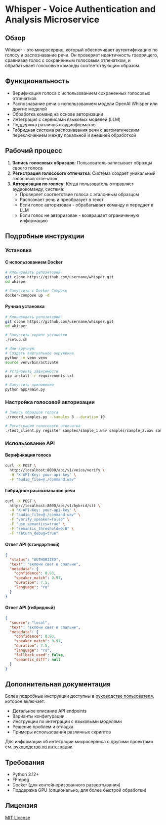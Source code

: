 # Whisper - Voice Authentication and Analysis Microservice

## Обзор
Whisper - это микросервис, который обеспечивает аутентификацию по голосу и распознавание речи. Он проверяет идентичность говорящего, сравнивая голос с сохраненным голосовым отпечатком, и обрабатывает голосовые команды соответствующим образом.

## Функциональность
- Верификация голоса с использованием сохраненных голосовых отпечатков
- Распознавание речи с использованием модели OpenAI Whisper или других моделей
- Обработка команд на основе авторизации
- Интеграция с сервисами языковых моделей (LLM)
- Поддержка различных аудиоформатов
- Гибридная система распознавания речи с автоматическим переключением между локальной и внешней обработкой

## Рабочий процесс
1. **Запись голосовых образцов**: Пользователь записывает образцы своего голоса
2. **Регистрация голосового отпечатка**: Система создает уникальный голосовой отпечаток
3. **Авторизация по голосу**: Когда пользователь отправляет аудиокоманду, система:
   - Проверяет соответствие голоса с эталонным образцом
   - Распознает речь и преобразует в текст
   - Если голос авторизован - обрабатывает команду и передает в LLM
   - Если голос не авторизован - возвращает ограниченную информацию

## Подробные инструкции

### Установка

#### С использованием Docker
```bash
# Клонировать репозиторий
git clone https://github.com/username/whisper.git
cd whisper

# Запустить с Docker Compose
docker-compose up -d
```

#### Ручная установка
```bash
# Клонировать репозиторий
git clone https://github.com/username/whisper.git
cd whisper

# Запустить скрипт установки
./setup.sh

# Или вручную:
# Создать виртуальное окружение
python -m venv venv
source venv/bin/activate

# Установить зависимости
pip install -r requirements.txt

# Запустить приложение
python app/main.py
```

### Настройка голосовой авторизации

```bash
# Запись образцов голоса
./record_samples.py --samples 3 --duration 10

# Регистрация голосового отпечатка
./test_client.py register samples/sample_1.wav samples/sample_2.wav samples/sample_3.wav
```

### Использование API

#### Верификация голоса
```bash
curl -X POST \
  http://localhost:8000/api/v1/voice/verify \
  -H "X-API-Key: your-api-key" \
  -F "audio_file=@./command.wav"
```

#### Гибридное распознавание речи
```bash
curl -X POST \
  http://localhost:8000/api/v1/hybrid/stt \
  -H "X-API-Key: your-api-key" \
  -F "audio_file=@./command.wav" \
  -F "verify_speaker=false" \
  -F "use_semantics=true" \
  -F "semantic_threshold=0.8" \
  -F "return_debug=true"
```

#### Ответ API (стандартный)
```json
{
  "status": "AUTHORIZED",
  "text": "включи свет в спальне",
  "metadata": {
    "confidence": 0.93,
    "speaker_match": 0.97,
    "duration": 7.5,
    "language": "ru"
  }
}
```

#### Ответ API (гибридный)
```json
{
  "source": "local",
  "text": "включи свет в спальне",
  "metadata": {
    "confidence": 0.93,
    "speaker_match": 0.97,
    "duration": 7.5,
    "language": "ru",
    "fallback_used": false,
    "semantic_diff": null
  }
}
```

## Дополнительная документация

Более подробные инструкции доступны в [руководстве пользователя](docs/GUIDE.md), которое включает:

- Детальное описание API endpoints
- Варианты конфигурации
- Инструкции по интеграции с языковыми моделями
- Решение проблем и отладка
- Примеры использования различных скриптов

Для информации об интеграции микросервиса с другими проектами см. [руководство по интеграции](docs/INTEGRATION_GUIDE.md).

## Требования
- Python 3.12+
- FFmpeg
- Docker (для контейнеризованного развертывания)
- Поддержка GPU (опционально, для более быстрой обработки)

## Лицензия
[MIT License](LICENSE)